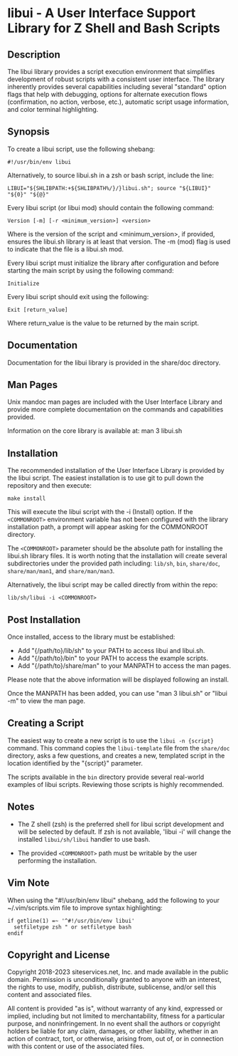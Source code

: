 # libui - A User Interface Support Library for Z Shell and Bash Scripts

## Description

The libui library provides a script execution environment that simplifies
development of robust scripts with a consistent user interface.  The library
inherently provides several capabilities including several "standard" option
flags that help with debugging, options for alternate execution flows
(confirmation, no action, verbose, etc.), automatic script usage information,
and color terminal highlighting.

## Synopsis

To create a libui script, use the following shebang:

```
#!/usr/bin/env libui
```

Alternatively, to source libui.sh in a zsh or bash script, include the line:

```
LIBUI="${SHLIBPATH:+${SHLIBPATH%/}/}libui.sh"; source "${LIBUI}" "${0}" "${@}"
```

Every libui script (or libui mod) should contain the following command:

```
Version [-m] [-r <minimum_version>] <version>
```

Where <version> is the version of the script and <minimum_version>, if provided,
ensures the libui.sh library is at least that version. The -m (mod) flag is used
to indicate that the file is a libui.sh mod.

Every libui script must initialize the library after configuration and before
starting the main script by using the following command:

```
Initialize
```

Every libui script should exit using the following:

```
Exit [return_value]
```

Where return_value is the value to be returned by the main script.

## Documentation

Documentation for the libui library is provided in the share/doc directory.

## Man Pages

Unix mandoc man pages are included with the User Interface Library and provide
more complete documentation on the commands and capabilities provided.

Information on the core library is available at: man 3 libui.sh

## Installation

The recommended installation of the User Interface Library is provided by the
libui script. The easiest installation is to use git to pull down the repository
and then execute:

```
make install
```

This will execute the libui script with the -i (Install) option. If the
`<COMMONROOT>` environment variable has not been configured with the library
installation path, a prompt will appear asking for the COMMONROOT directory.

The `<COMMONROOT>` parameter should be the absolute path for installing the
libui.sh library files. It is worth noting that the installation will create
several subdirectories under the provided path including: `lib/sh`, `bin`,
`share/doc`, `share/man/man1`, and `share/man/man3`.

Alternatively, the libui script may be called directly from within the repo:

```
lib/sh/libui -i <COMMONROOT>
```

## Post Installation

Once installed, access to the library must be established:

* Add "{/path/to}/lib/sh" to your PATH to access libui and libui.sh.
* Add "{/path/to}/bin" to your PATH to access the example scripts.
* Add "{/path/to}/share/man" to your MANPATH to access the man pages.

Please note that the above information will be displayed following an install.

Once the MANPATH has been added, you can use "man 3 libui.sh" or "libui -m" to
view the man page.

## Creating a Script

The easiest way to create a new script is to use the `libui -n {script}`
command. This command copies the `libui-template` file from the `share/doc`
directory, asks a few questions, and creates a new, templated script in the
location identified by the "{script}" parameter.

The scripts available in the `bin` directory provide several real-world examples
of libui scripts. Reviewing those scripts is highly recommended.

## Notes

* The Z shell (zsh) is the preferred shell for libui script development and will
be selected by default. If zsh is not available, 'libui -i' will change the
installed `libui/sh/libui` handler to use bash.

* The provided `<COMMONROOT>` path must be writable by the user performing the
installation.

## Vim Note

When using the "#!/usr/bin/env libui" shebang, add the following to your
~/.vim/scripts.vim file to improve syntax highlighting:

```
if getline(1) =~ '^#!/usr/bin/env libui'
  setfiletype zsh " or setfiletype bash
endif
```

## Copyright and License

Copyright 2018-2023 siteservices.net, Inc. and made available in the public
domain. Permission is unconditionally granted to anyone with an interest, the
rights to use, modify, publish, distribute, sublicense, and/or sell this content
and associated files.

All content is provided "as is", without warranty of any kind, expressed or
implied, including but not limited to merchantability, fitness for a particular
purpose, and noninfringement. In no event shall the authors or copyright holders
be liable for any claim, damages, or other liability, whether in an action of
contract, tort, or otherwise, arising from, out of, or in connection with this
content or use of the associated files.
